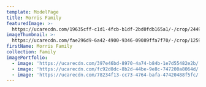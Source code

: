 ```yaml
---
template: ModelPage
title: Morris Family
featuredImage: >-
  https://ucarecdn.com/19635cff-c1d1-4fcb-b1df-2bd0fdb165a1/-/crop/2449x1264/0,0/-/preview/
imageThumbnail: >-
  https://ucarecdn.com/fae296d9-6a42-4900-9346-09089ffa7f70/-/crop/1259x1568/417,0/-/preview/
firstName: Morris Family
collection: Family
imagePortfolio:
  - image: 'https://ucarecdn.com/397e46bd-8970-4a74-b84b-1e7d55482e2b/'
  - image: 'https://ucarecdn.com/fc92d0dc-8b2d-44be-9e8c-747200a8064d/'
  - image: 'https://ucarecdn.com/78234f13-cc73-4764-bafa-47420488f5fc/'
---
```


